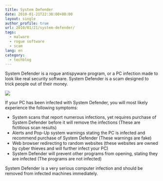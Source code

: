 ```yaml
---
title: System Defender
date: 2010-01-21T22:38:00+00:00
layout: single
author_profile: true
url: 2010/01/21/system-defender/
tags:
  - malware
  - rogue software
  - scam
lang: en
category: 
  - techblog
---
```

System Defender is a rogue antispyware program, or a PC infection made to look like real security software. System Defender is a scam designed to trick people out of their money.

[![](http://2.bp.blogspot.com/_vaUVXcmC3OI/S1jQJ1FEBxI/AAAAAAAAAtg/BXKdcjBEmx4/s640/SystemDefender.FakeVimes.jpg)](http://2.bp.blogspot.com/_vaUVXcmC3OI/S1jQJ1FEBxI/AAAAAAAAAtg/BXKdcjBEmx4/s1600-h/SystemDefender.FakeVimes.jpg)

If your PC has been infected with System Defender, you will most likely experience the following symptoms:

  * System scans that report numerous infections, yet requires purchase of System Defender before it will remove the infections (These are fictitious scan results)
  * Alerts and Pop-Up system warnings stating the PC is infected and recommend purchase of System Defender (These warnings are fake)
  * Web browser redirecting to random websites (these websites are owned by cyber thieves and will further infect your PC)
  * System Defender will prevent other programs from opening, stating they are infected (The programs are not infected)

System Defender is a very serious computer infection and should be removed from infected machines immediately.